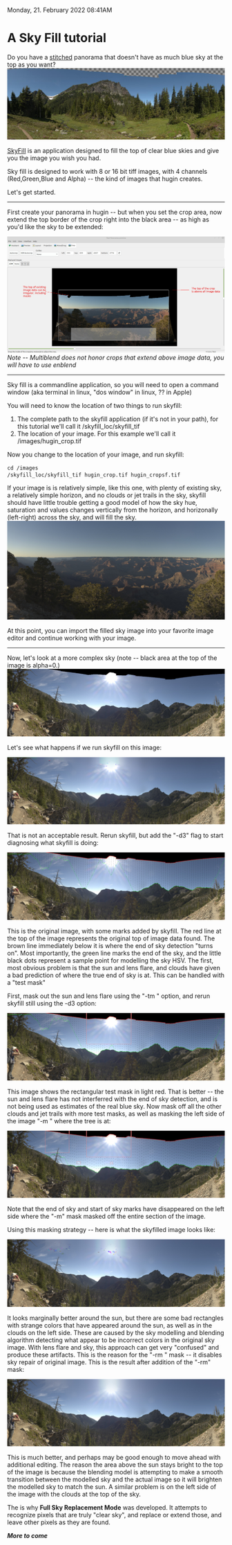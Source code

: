 Monday, 21. February 2022 08:41AM 


# A Sky Fill tutorial
Do you have a  [stitched](http://hugin.sourceforge.net/) panorama that doesn't have as much blue sky at the top as you want? ![Pan1](Skyscraper.jpg  "Pan1")

[SkyFill](https://github.com/weltyj/SkyFill) is an application designed to fill the top of clear blue skies and give you the image you wish you had.

Sky fill is designed to work with 8 or 16 bit tiff images, with 4 channels (Red,Green,Blue and Alpha) -- the kind of images that hugin creates.

Let's get started.

***

First create your panorama in hugin -- but when you set the crop area, now extend the top border of the crop right into the black area -- as high as you'd like the sky to be extended:

![hugin_crop](hugin_crop.jpg  "hugin crop")
*Note -- Multiblend does not honor crops that extend above image data, you will have to use enblend*

***


Sky fill is a commandline application, so you will need to open a command window (aka terminal in linux, "dos window" in linux, ?? in Apple)

You will need to know the location of two things to run skyfill:
1.  The complete path to the skyfill application (if it's not in your path), for this tutorial we'll call it /skyfill\_loc/skyfill\_tif
2.  The location of your image.  For this example we'll call it /images/hugin_crop.tif

Now you change to the location of your image, and run skyfill:

	cd /images
	/skyfill_loc/skyfill_tif hugin_crop.tif hugin_cropsf.tif

If your image is is relatively simple, like this one, with plenty of existing sky, a relatively simple horizon, and no clouds or jet trails in the sky, skyfill should have little trouble getting a good model of how the sky hue, saturation and values changes vertically from the horizon, and horizonally (left-right) across the sky, and will fill the sky.
![hugin_cropsf](hugin_cropsf.jpg  "hugin crop sf")

At this point, you can import the filled sky image into your favorite image editor and continue working with your image.

***

Now, let's look at a more complex sky (note -- black area at the top of the image is alpha=0.)
![Cascades](2021_pan02_v2.jpg  "Cascades Pan")

Let's see what happens if we run skyfill on this image:

![pan02 noptions](pan02_v2sf0.jpg  "pan02 nooptions")

That is not an acceptable result.  Rerun skyfill, but add the "-d3" flag to start diagnosing what skyfill is doing: 

![pan02 d3 flag](pan02_v2sfd3.jpg  "pan02 d3 flag")

This is the original image, with some marks added by skyfill.  The red line at the top of the image represents the original top of image data found.  The brown line immediately below it is where the end of sky detection "turns on".  Most importantly, the green line marks the end of the sky, and the little black dots represent a sample point for modelling the sky HSV.  The first, most obvious problem is that the sun and lens flare, and clouds have given a bad prediction of where the true end of sky is at.  This can be handled with a "test mask"

First, mask out the sun and lens flare using the "-tm <left> <right> <top> <bottom>" option, and rerun skyfill still using the -d3 option:

![pan02 mask0](pan02_v2sfd30.jpg  "pan02 mask0")

This image shows the rectangular test mask in light red.  That is better -- the sun and lens flare has not interferred with the end of sky detection, and is not being used as estimates of the real blue sky.  Now mask off all the other clouds and jet trails with more test masks, as well as masking the left side of the image "-m <left> <right>" where the tree is at:

![pan02 mask1](pan02_v2sfd31.jpg  "pan02 mask1")

Note that the end of sky and start of sky marks have disappeared on the left side where the "-m" mask masked off the entire section of the image.

Using this masking strategy -- here is what the skyfilled image looks like:

![pan02 mask 1](pan02_v2sf1.jpg  "pan02 mask 1")

It looks marginally better around the sun, but there are some bad rectangles with strange colors that have appeared around the sun, as well as in the clouds on the left side.   These are caused by the sky modelling and blending algorithm detecting what appear to be incorrect colors in the original sky image.  With lens flare and sky, this approach can get very "confused" and produce these artifacts.  This is the reason for the "-rm <left> <right>" mask -- it disables sky repair of original image.  This is the result after addition of the "-rm" mask:


![pan02 mask 2](pan02_v2sf2.jpg  "pan02 mask 2")

This is much better, and perhaps may be good enough to move ahead with additional editing.  The reason the area above the sun stays bright to the top of the image is because the blending model is attempting to make a smooth transition between the modelled sky and the actual image so it will brighten the modelled sky to match the sun.  A similar problem is on the left side of the image with the clouds at the top of the sky.

The is why **Full Sky Replacement Mode** was developed.  It attempts to recognize pixels that are truly "clear sky", and replace or extend those, and leave other pixels as they are found.

***More to come***
